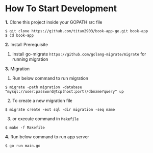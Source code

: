 # How To Start Development
**1.** Clone this project inside your GOPATH src file 
```shell
$ git clone https://github.com/titan2903/book-app-go.git book-app
$ cd book-app
```

**2.** Install Prerequisite
1. Install go-migrate `https://github.com/golang-migrate/migrate` for running migration

**3.** Migration
1. Run below command to run migration

```shell
$ migrate -path migration -database "mysql://user:password@tcp(host:port)/dbname?query" up
```

2. To create a new migration file

```shell
$ migrate create -ext sql -dir migration -seq name
```

3. or execute command in `Makefile`
```shell
$ make -f Makefile
```

**4.** Run below command to run app server
```shell
$ go run main.go
```